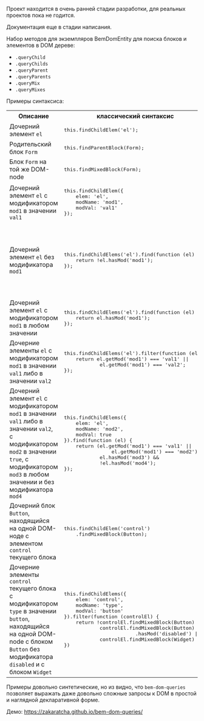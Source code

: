 Проект находится в очень ранней стадии разработки, для реальных проектов пока не годится.

Документация еще в стадии написания.

Набор методов для экземпляров BemDomEntity для поиска блоков и элементов в DOM дереве:

- `.queryChild`
- `.queryChilds`
- `.queryParent`
- `.queryParents`
- `.queryMix`
- `.queryMixes`

Примеры синтаксиса:

<table>
    <tr>
        <th>Описание</th>
        <th>классический синтаксис</th>
        <th>bem-dom-queries</th>
    </tr>
    <tr>
        <td>Дочерний элемент <code>el</code></td>
        <td>
            <pre>this.findChildElem('el');</pre>
        </td>
        <td>
            <pre>this.queryChild('el');</pre>
        </td>
    </tr>
    <tr>
        <td>Родительский блок <code>Form</code></td>
        <td>
            <pre>this.findParentBlock(Form);</pre>
        </td>
        <td>
            <pre>this.queryParent(Form);</pre>
        </td>
    </tr>
    <tr>
        <td>Блок <code>Form</code> на той же DOM-node</td>
        <td>
            <pre>this.findMixedBlock(Form);</pre>
        </td>
        <td>
            <pre>this.queryMix(Form);</pre>
        </td>
    </tr>
    <tr>
        <td>Дочерний элемент <code>el</code> с модификатором <code>mod1</code> в значении <code>val1</code></td>
        <td>
            <pre>this.findChildElem({
    elem: 'el',
    modName: 'mod1',
    modVal: 'val1'
});</pre>
        </td>
        <td>
            <pre>this.queryChild({
    elem: 'el',
    mods: {mod1: 'val1'}
});</pre>
        </td>
    </tr>
    <tr>
        <td>Дочерний элемент <code>el</code> без модификатора <code>mod1</code></td>
        <td>
            <pre>this.findChildElems('el').find(function (el) {
    return !el.hasMod('mod1');
});</pre>
        </td>
        <td>
            <pre>this.queryChild({
    elem: 'el',
    mods: {mod1: ''}
});</pre> или
            <pre>this.queryChild({
    elem: 'el',
    mods: {mod1: false}
});</pre>
        </td>
    </tr>
    <tr>
        <td>Дочерний элемент <code>el</code> с модификатором <code>mod1</code> в любом значении</td>
        <td>
            <pre>this.findChildElems('el').find(function (el) {
    return el.hasMod('mod1');
});</pre>
        </td>
        <td>
            <pre>this.queryChild({
    elem: 'el',
    mods: {mod1: '*'}
});</pre>
        </td>
    </tr>
    <tr>
        <td>Дочерние элементы <code>el</code> с модификатором <code>mod1</code> в значении <code>val1</code> либо в значении <code>val2</code></td>
        <td>
            <pre>this.findChildElems('el').filter(function (el) {
    return el.getMod('mod1') === 'val1' ||
            el.getMod('mod1') === 'val2';
});</pre>
        </td>
        <td>
            <pre>this.queryChilds({
    elem: 'el',
    mods: {
        mod1: ['val1', 'val2']
    }
});</pre>
        </td>
    </tr>
    <tr>
        <td>Дочерний элемент <code>el</code> с модификатором <code>mod1</code> в значении <code>val1</code> либо в значении <code>val2</code>, с модификатором <code>mod2</code> в значении <code>true</code>, с модификатором <code>mod3</code> в любом значении и без модификатора <code>mod4</code></td>
        <td>
            <pre>this.findChildElems({
    elem: 'el',
    modName: 'mod2',
    modVal: true
}).find(function (el) {
    return (el.getMod('mod1') === 'val1' ||
                el.getMod('mod1') === 'mod2') &&
            el.hasMod('mod3') &&
            !el.hasMod('mod4');
});</pre>
        </td>
        <td>
            <pre>this.queryChild({
    elem: 'el',
    mods: {
        mod1: ['val1', 'val2'],
        mod2: true,
        mod3: '*',
        mod4: false
    }
});</pre>
        </td>
    </tr>
    <tr>
        <td>Дочерний блок <code>Button</code>, находящийся на одной DOM-ноде с элементом <code>control</code> текущего блока</td>
        <td>
            <pre>this.findChildElem('control')
    .findMixedBlock(Button);</pre>
        </td>
        <td>
            <pre>this.queryChild({
    block: Button,
    mix: {elem: 'control'}
});</pre>
        </td>
    </tr>
    <tr>
        <td>Дочерние элементы <code>control</code> текущего блока с модификатором <code>type</code> в значении <code>button</code>, находящийся на одной DOM-node с блоком <code>Button</code> без модификатора <code>disabled</code> и с блоком <code>Widget</code></td>
        <td>
            <pre>this.findChildElems({
    elem: 'control',
    modName: 'type',
    modVal: 'button'
}).filter(function (controlEl) {
    return !controlEl.findMixedBlock(Button) ||
            controlEl.findMixedBlock(Button)
                        .hasMod('disabled') ||
            controlEl.findMixedBlock(Widget)
})</pre>
        </td>
        <td>
            <pre>this.queryChilds({
    elem: 'control',
    mods: {type: 'button'},
    mix: [
        {
            block: Button,
            mods: {
                disabled: false
            },
        },
        Widget
    ]
});</pre>
        </td>
    </tr>
</table>

Примеры довольно синтетические, но из видно, что <code>bem-dom-queries</code> позволяет выражать даже довольно сложные запросы к DOM в простой и наглядной декларативной форме.

Демо: https://zakaratcha.github.io/bem-dom-queries/
